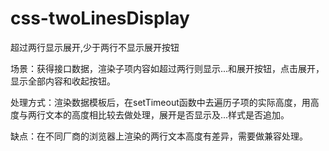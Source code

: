 # css-twoLinesDisplay
超过两行显示展开,少于两行不显示展开按钮


场景：获得接口数据，渲染子项内容如超过两行则显示...和展开按钮，点击展开，显示全部内容和收起按钮。

处理方式：渲染数据模板后，在setTimeout函数中去遍历子项的实际高度，用高度与两行文本的高度相比较去做处理，展开是否显示及...样式是否追加。

缺点：在不同厂商的浏览器上渲染的两行文本高度有差异，需要做兼容处理。
